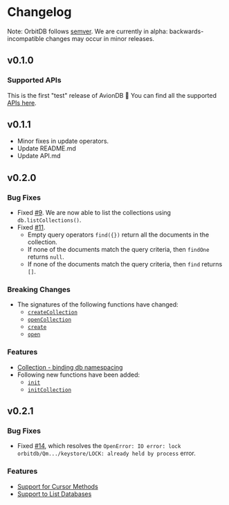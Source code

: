 # Changelog

Note: OrbitDB follows [semver](https://semver.org/). We are currently in alpha: backwards-incompatible changes may occur in minor releases.

## v0.1.0

### Supported APIs

This is the first "test" release of AvionDB 🎉 You can find all the supported [APIs here](API.md).

## v0.1.1

- Minor fixes in update operators.
- Update README.md
- Update API.md

## v0.2.0

### Bug Fixes
- Fixed [#9](https://github.com/dappkit/aviondb/issues/9). We are now able to list the collections using `db.listCollections()`.
- Fixed [#11](https://github.com/dappkit/aviondb/issues/11). 
    - Empty query operators `find({})` return all the documents in the collection.
    - If none of the documents match the query criteria, then `findOne` returns `null`.
    - If none of the documents match the query criteria, then `find` returns `[]`.

### Breaking Changes
- The signatures of the following functions have changed:
    - [`createCollection`](https://github.com/dappkit/aviondb/blob/master/API.md#aviondbcreateCollection)
    - [`openCollection`](https://github.com/dappkit/aviondb/blob/master/API.md#aviondbopenCollection)
    - [`create`](https://github.com/dappkit/aviondb/blob/master/API.md#create)
    - [`open`](https://github.com/dappkit/aviondb/blob/master/API.md#open)


### Features
- [Collection - binding db namespacing](https://github.com/dappkit/aviondb/commit/f792b5fefbbebddce5de72ac4402a5f34b039998)
- Following new functions have been added:
    - [`init`](https://github.com/dappkit/aviondb/blob/master/API.md#init)
    - [`initCollection`](https://github.com/dappkit/aviondb/blob/master/API.md#aviondbinitCollection)


## v0.2.1

### Bug Fixes
- Fixed [#14](https://github.com/dappkit/aviondb/issues/14), which resolves the `OpenError: IO error: lock orbitdb/Qm.../keystore/LOCK: already held by process` error.

### Features
- [Support for Cursor Methods](https://github.com/dappkit/aviondb/issues/12)
- [Support to List Databases](https://github.com/dappkit/aviondb/commit/8017114038ed8200f9748e8714ae6f04c8675d97)